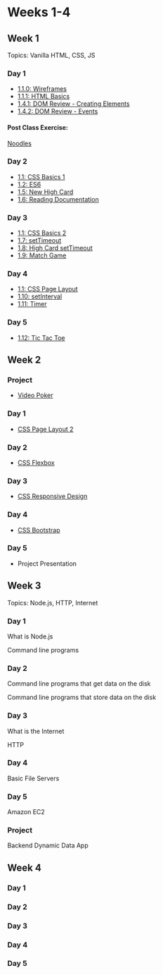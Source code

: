 # Weeks 1-4

## Week 1

Topics: Vanilla HTML, CSS, JS

### Day 1

* [1.1.0: Wireframes](../1-front-end-basics/1-1-html-and-css/1.1.0-wireframes.md)
* [1.1.1: HTML Basics](../1-front-end-basics/1-1-html-and-css/1.1.1-basic-html.md)
* [1.4.1: DOM Review - Creating Elements](../1-front-end-basics/1-4-dom-review/1-4-1-creating-elements.md)
* [1.4.2: DOM Review - Events](../1-front-end-basics/1-4-dom-review/1-4-2-events.md)

#### Post Class Exercise:

[Noodles](../1-front-end-basics/module-1-post-class-exercises/1-noodles.md)

### Day 2

* [1.1: CSS Basics 1](../1-front-end-basics/1-1-html-and-css/1.1.2-basic-css.md#part-1)
* [1.2: ES6](../1-front-end-basics/1-2-es6-basics.md#what-is-es-6)
* [1.5: New High Card](../1-front-end-basics/1-6-new-high-card.md)
* [1.6: Reading Documentation](../1-front-end-basics/1-5-reading-documentation.md)

### Day 3

* [1.1: CSS Basics 2](../1-front-end-basics/1-1-html-and-css/1.1.2-basic-css.md#part-2)
* [1.7: setTimeout](../1-front-end-basics/1-7-settimeout.md)
* [1.8: High Card setTimeout](../1-front-end-basics/1-8-high-card-settimeout.md)
* [1.9: Match Game](../1-front-end-basics/1-9-match-game.md)

### Day 4

* [1.1: CSS Page Layout](../1-front-end-basics/1-1-html-and-css/#css-web-page-layout)
* [1.10: setInterval](../1-front-end-basics/1-10-setinterval.md)
* [1.11: Timer](../1-front-end-basics/1-11-timer.md)

### Day 5

* [1.12: Tic Tac Toe](../1-front-end-basics/1-12-tic-tac-toe.md)

## Week 2

### Project

* [Video Poker](../projects/project-video-poker.md)

### Day 1

* [CSS Page Layout 2](../1-front-end-basics/1-1-html-and-css/#css-web-page-layout)

### Day 2

* [CSS Flexbox](../1-front-end-basics/1-1-html-and-css/#flex-box)

### Day 3

* [CSS Responsive Design](../1-front-end-basics/1-1-html-and-css/#responsive-pages)

### Day 4

* [CSS Bootstrap](../1-front-end-basics/1-1-html-and-css/#bootstrap)

### Day 5

* Project Presentation

## Week 3

Topics: Node.js, HTTP, Internet

### Day 1

What is Node.js

Command line programs

### Day 2

Command line programs that get data on the disk

Command line programs that store data on the disk

### Day 3

What is the Internet

HTTP

### Day 4

Basic File Servers

### Day 5

Amazon EC2

### Project

Backend Dynamic Data App

## Week 4

### Day 1

### Day 2

### Day 3

### Day 4

### Day 5



